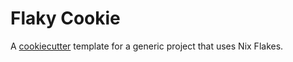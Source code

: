 # Flaky Cookie

A [cookiecutter](https://www.cookiecutter.io/) template for a generic project that uses Nix Flakes.
